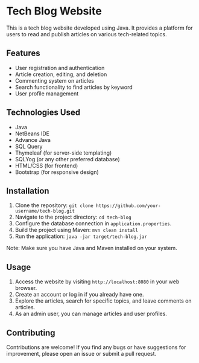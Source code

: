 # Tech Blog Website

This is a tech blog website developed using Java. It provides a platform for users to read and publish articles on various tech-related topics.

## Features

- User registration and authentication
- Article creation, editing, and deletion
- Commenting system on articles
- Search functionality to find articles by keyword
- User profile management

## Technologies Used

- Java
- NetBeans IDE
- Advance Java
- SQL Query
- Thymeleaf (for server-side templating)
- SQLYog (or any other preferred database)
- HTML/CSS (for frontend)
- Bootstrap (for responsive design)


## Installation

1. Clone the repository: `git clone https://github.com/your-username/tech-blog.git`
2. Navigate to the project directory: `cd tech-blog`
3. Configure the database connection in `application.properties`.
4. Build the project using Maven: `mvn clean install`
5. Run the application: `java -jar target/tech-blog.jar`

Note: Make sure you have Java and Maven installed on your system.

## Usage

1. Access the website by visiting `http://localhost:8080` in your web browser.
2. Create an account or log in if you already have one.
3. Explore the articles, search for specific topics, and leave comments on articles.
4. As an admin user, you can manage articles and user profiles.

## Contributing

Contributions are welcome! If you find any bugs or have suggestions for improvement, please open an issue or submit a pull request.




